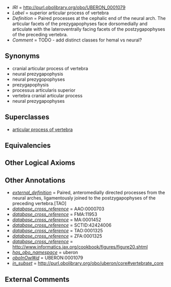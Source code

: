 * *IRI* = http://purl.obolibrary.org/obo/UBERON_0001079
 * *Label* = superior articular process of vertebra
 * *Definition* = Paired processes at the cephalic end of the neural arch. The articular facets of the prezygapophyses face dorsomedially and articulate with the lateroventrally facing facets of the postzygapophyses of the preceding vertebra.
 * *Comment* = TODO - add distinct classes for hemal vs neural?

## Synonyms

 * cranial articular process of vertebra
 * neural prezygapophysis
 * neural prezygopophyses
 * prezygapophysis
 * processus articularis superior
 * vertebra cranial articular process
 * neural prezygapophyses

## Superclasses

 * [articular process of vertebra](../../UBERON/62/UBERON_0006062.md)

## Equivalencies


## Other Logical Axioms


## Other Annotations

 * *[external_definition](../../UBPROP/01/UBPROP_0000001.md)* = Paired, anteromedially directed processes from the neural arches, ligamentously joined to the postzygapophyses of the preceding vertebra.[TAO]
 * *[database_cross_reference](../../ef/oboInOwl#hasDbXref.md)* = AAO:0000703
 * *[database_cross_reference](../../ef/oboInOwl#hasDbXref.md)* = FMA:11953
 * *[database_cross_reference](../../ef/oboInOwl#hasDbXref.md)* = MA:0001452
 * *[database_cross_reference](../../ef/oboInOwl#hasDbXref.md)* = SCTID:42424006
 * *[database_cross_reference](../../ef/oboInOwl#hasDbXref.md)* = TAO:0001325
 * *[database_cross_reference](../../ef/oboInOwl#hasDbXref.md)* = ZFA:0001325
 * *[database_cross_reference](../../ef/oboInOwl#hasDbXref.md)* = http://www.informatics.jax.org/cookbook/figures/figure20.shtml
 * *[has_obo_namespace](../../ce/oboInOwl#hasOBONamespace.md)* = uberon
 * *[oboInOwl#id](../../id/oboInOwl#id.md)* = UBERON:0001079
 * *[in_subset](../../et/oboInOwl#inSubset.md)* = http://purl.obolibrary.org/obo/uberon/core#vertebrate_core

## External Comments

